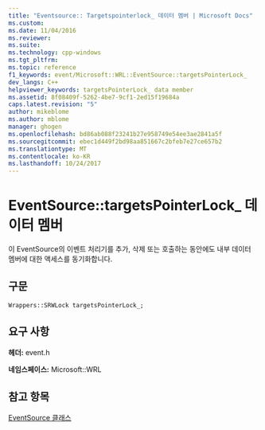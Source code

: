 ```yaml
---
title: "Eventsource:: Targetspointerlock_ 데이터 멤버 | Microsoft Docs"
ms.custom: 
ms.date: 11/04/2016
ms.reviewer: 
ms.suite: 
ms.technology: cpp-windows
ms.tgt_pltfrm: 
ms.topic: reference
f1_keywords: event/Microsoft::WRL::EventSource::targetsPointerLock_
dev_langs: C++
helpviewer_keywords: targetsPointerLock_ data member
ms.assetid: 8f08409f-5262-4be7-9cf1-2ed15f19684a
caps.latest.revision: "5"
author: mikeblome
ms.author: mblome
manager: ghogen
ms.openlocfilehash: bd86ab088f23241b27e958749e54ee3ae2841a5f
ms.sourcegitcommit: ebec1d449f2bd98aa851667c2bfeb7e27ce657b2
ms.translationtype: MT
ms.contentlocale: ko-KR
ms.lasthandoff: 10/24/2017
---
```

# <a name="eventsourcetargetspointerlock-data-member"></a>EventSource::targetsPointerLock_ 데이터 멤버
이 EventSource의 이벤트 처리기를 추가, 삭제 또는 호출하는 동안에도 내부 데이터 멤버에 대한 액세스를 동기화합니다.  
  
## <a name="syntax"></a>구문  
  
```  
Wrappers::SRWLock targetsPointerLock_;  
```  
  
## <a name="requirements"></a>요구 사항  
 **헤더:** event.h  
  
 **네임스페이스:** Microsoft::WRL
 
 ## <a name="see-also"></a>참고 항목
 [EventSource 클래스](../windows/eventsource-class.md)